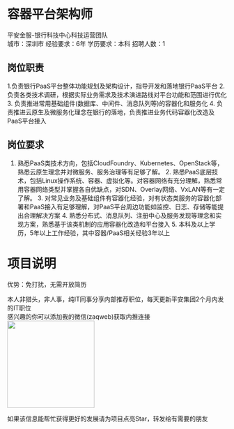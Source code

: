 # 容器平台架构师
平安金服-银行科技中心科技运营团队  
城市：深圳市 经验要求：6年 学历要求：本科  招聘人数：1

## 岗位职责
1.负责银行PaaS平台整体功能规划及架构设计，指导开发和落地银行PaaS平台
   2.负责各类技术调研，根据实际业务需求及技术演进路线对平台功能和范围进行优化
   3. 负责推进常用基础组件(数据库、中间件、消息队列等)的容器化和服务化
   4. 负责推进云原生及微服务化理念在银行的落地，负责推进业务代码容器化改造及PaaS平台接入

## 岗位要求
1. 熟悉PaaS类技术方向，包括CloudFoundry、Kubernetes、OpenStack等，熟悉云原生理念并对微服务、服务治理等有足够了解。
   2. 熟悉PaaS底层技术，包括Linux操作系统、容器、虚拟化等。对容器网络有充分理解，熟悉常用容器网络类型并掌握各自优缺点，对SDN、Overlay网络、VxLAN等有一定了解。
   3. 对常见业务及基础组件有容器化经验，对有状态类服务的容器化部署和PaaS接入有足够理解，对PaaS平台周边功能如监控、日志、存储等能提出合理解决方案
   4. 熟悉分布式、消息队列、注册中心及服务发现等理念和实现方案，熟悉基于该类机制的应用容器化改造和平台接入
   5. 本科及以上学历，5年以上工作经验，其中容器/PaaS相关经验3年以上

# 项目说明

优势：免打扰，无需开放简历

本人非猎头，非人事，纯IT同事分享内部推荐职位，每天更新平安集团2个月内发的IT职位  
感兴趣的你可以添加我的微信(zaqweb)获取内推连接  
<img src="https://github.com/zaqweb/PA-IT-JOBS/blob/master/WechatICode.jpeg"  height="200" width="200">

如果该信息能帮忙获得更好的发展请为项目点亮Star，转发给有需要的朋友




